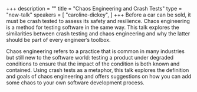 +++
description = ""
title = "Chaos Engineering and Crash Tests"
type = "new-talk"
speakers = [
        "caroline-dickey",
]
+++
Before a car can be sold, it must be crash tested to assess its safety and resilience. Chaos engineering is a method for testing software in the same way. This talk explores the similarities between crash testing and chaos engineering and why the latter should be part of every engineer’s toolbox.

Chaos engineering refers to a practice that is common in many industries but still new to the software world: testing a product under degraded conditions to ensure that the impact of the condition is both known and contained. Using crash tests as a metaphor, this talk explores the definition and goals of chaos engineering and offers suggestions on how you can add some chaos to your own software development process.